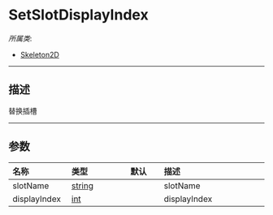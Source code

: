 # SetSlotDisplayIndex

*所属类*:
* [Skeleton2D](/Api/Classes/Other/Skeleton2D.md)
------------------------------------------------------------------------------------------
## 描述

替换插槽

------------------------------------------------------------------------------------------
## 参数

|<div style="width:100px">名称</div>|<div style="width:100px">类型</div>|<div style="width:50px">默认</div>|<div style="width:350px">描述</div>|
|:---|:---|:---|:---|
|slotName|[string](/Api/DataType/String.md)||slotName|
|displayIndex|[int](/Api/DataType/Number.md)||displayIndex|
